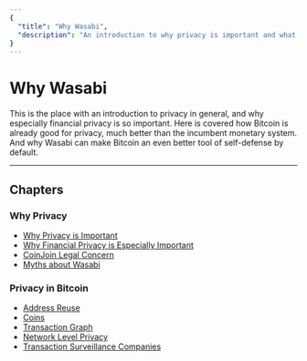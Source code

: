 ```yaml
---
{
  "title": "Why Wasabi",
  "description": "An introduction to why privacy is important and what problems Wasabi solves. This is the Wasabi documentation, an archive of knowledge about the open-source, non-custodial and privacy-focused Bitcoin wallet for desktop."
}
---
```


# Why Wasabi

This is the place with an introduction to privacy in general, and why especially financial privacy is so important.
Here is covered how Bitcoin is already good for privacy, much better than the incumbent monetary system.
And why Wasabi can make Bitcoin an even better tool of self-defense by default.

---

## Chapters

### Why Privacy

- [Why Privacy is Important](/why-wasabi/WhyPrivacyImportant.md)
- [Why Financial Privacy is Especially Important](/why-wasabi/WhyFinancialPrivacy.md)
- [CoinJoin Legal Concern](/why-wasabi/LegalConcern.md)
- [Myths about Wasabi](/why-wasabi/Myths.md)

### Privacy in Bitcoin
- [Address Reuse](/why-wasabi/AddressReuse.md)
- [Coins](/why-wasabi/Coins.md)
- [Transaction Graph](/why-wasabi/TransactionGraph.md)
- [Network Level Privacy](/why-wasabi/NetworkLevelPrivacy.md)
- [Transaction Surveillance Companies](/why-wasabi/TransactionSurveillanceCompanies.md)
